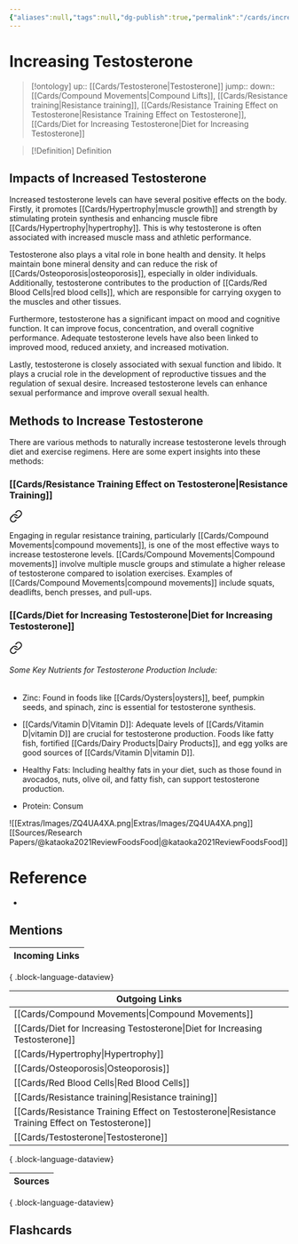 ```yaml
---
{"aliases":null,"tags":null,"dg-publish":true,"permalink":"/cards/increasing-testosterone/","dgPassFrontmatter":true}
---
```


# Increasing Testosterone

> [!ontology]
> up:: [[Cards/Testosterone\|Testosterone]]
> jump:: 
> down:: [[Cards/Compound Movements\|Compound Lifts]], [[Cards/Resistance training\|Resistance training]], [[Cards/Resistance Training Effect on Testosterone\|Resistance Training Effect on Testosterone]], [[Cards/Diet for Increasing Testosterone\|Diet for Increasing Testosterone]]

> [!Definition] Definition

## Impacts of Increased Testosterone

Increased testosterone levels can have several positive effects on the body. Firstly, it promotes [[Cards/Hypertrophy\|muscle growth]] and strength by stimulating protein synthesis and enhancing muscle fibre [[Cards/Hypertrophy\|hypertrophy]]. This is why testosterone is often associated with increased muscle mass and athletic performance.

Testosterone also plays a vital role in bone health and density. It helps maintain bone mineral density and can reduce the risk of [[Cards/Osteoporosis\|osteoporosis]], especially in older individuals. Additionally, testosterone contributes to the production of [[Cards/Red Blood Cells\|red blood cells]], which are responsible for carrying oxygen to the muscles and other tissues.

Furthermore, testosterone has a significant impact on mood and cognitive function. It can improve focus, concentration, and overall cognitive performance. Adequate testosterone levels have also been linked to improved mood, reduced anxiety, and increased motivation.

Lastly, testosterone is closely associated with sexual function and libido. It plays a crucial role in the development of reproductive tissues and the regulation of sexual desire. Increased testosterone levels can enhance sexual performance and improve overall sexual health.

## Methods to Increase Testosterone

There are various methods to naturally increase testosterone levels through diet and exercise regimens. Here are some expert insights into these methods:

### [[Cards/Resistance Training Effect on Testosterone\|Resistance Training]]


<div class="transclusion internal-embed is-loaded"><a class="markdown-embed-link" href="/cards/resistance-training-effect-on-testosterone/#5dde27" aria-label="Open link"><svg xmlns="http://www.w3.org/2000/svg" width="24" height="24" viewBox="0 0 24 24" fill="none" stroke="currentColor" stroke-width="2" stroke-linecap="round" stroke-linejoin="round" class="svg-icon lucide-link"><path d="M10 13a5 5 0 0 0 7.54.54l3-3a5 5 0 0 0-7.07-7.07l-1.72 1.71"></path><path d="M14 11a5 5 0 0 0-7.54-.54l-3 3a5 5 0 0 0 7.07 7.07l1.71-1.71"></path></svg></a><div class="markdown-embed">



Engaging in regular resistance training, particularly [[Cards/Compound Movements\|compound movements]], is one of the most effective ways to increase testosterone levels. [[Cards/Compound Movements\|Compound movements]] involve multiple muscle groups and stimulate a higher release of testosterone compared to isolation exercises. Examples of [[Cards/Compound Movements\|compound movements]] include squats, deadlifts, bench presses, and pull-ups. 

</div></div>


### [[Cards/Diet for Increasing Testosterone\|Diet for Increasing Testosterone]]


<div class="transclusion internal-embed is-loaded"><a class="markdown-embed-link" href="/cards/diet-for-increasing-testosterone/#some-key-nutrients-for-testosterone-production-include" aria-label="Open link"><svg xmlns="http://www.w3.org/2000/svg" width="24" height="24" viewBox="0 0 24 24" fill="none" stroke="currentColor" stroke-width="2" stroke-linecap="round" stroke-linejoin="round" class="svg-icon lucide-link"><path d="M10 13a5 5 0 0 0 7.54.54l3-3a5 5 0 0 0-7.07-7.07l-1.72 1.71"></path><path d="M14 11a5 5 0 0 0-7.54-.54l-3 3a5 5 0 0 0 7.07 7.07l1.71-1.71"></path></svg></a><div class="markdown-embed">



###### Some Key Nutrients for Testosterone Production Include:

- Zinc: Found in foods like [[Cards/Oysters\|oysters]], beef, pumpkin seeds, and spinach, zinc is essential for testosterone synthesis.

- [[Cards/Vitamin D\|Vitamin D]]: Adequate levels of [[Cards/Vitamin D\|vitamin D]] are crucial for testosterone production. Foods like fatty fish, fortified [[Cards/Dairy Products\|Dairy Products]], and egg yolks are good sources of [[Cards/Vitamin D\|vitamin D]].

- Healthy Fats: Including healthy fats in your diet, such as those found in avocados, nuts, olive oil, and fatty fish, can support testosterone production.

- Protein: Consum

![[Extras/Images/ZQ4UA4XA.png\|Extras/Images/ZQ4UA4XA.png]]
[[Sources/Research Papers/@kataoka2021ReviewFoodsFood\|@kataoka2021ReviewFoodsFood]]


</div></div>


# Reference

- 

## Mentions

| Incoming Links |
| -------------- |

{ .block-language-dataview}

| Outgoing Links                                                                                      |
| --------------------------------------------------------------------------------------------------- |
| [[Cards/Compound Movements\|Compound Movements]]                                                 |
| [[Cards/Diet for Increasing Testosterone\|Diet for Increasing Testosterone]]                     |
| [[Cards/Hypertrophy\|Hypertrophy]]                                                               |
| [[Cards/Osteoporosis\|Osteoporosis]]                                                             |
| [[Cards/Red Blood Cells\|Red Blood Cells]]                                                       |
| [[Cards/Resistance training\|Resistance training]]                                               |
| [[Cards/Resistance Training Effect on Testosterone\|Resistance Training Effect on Testosterone]] |
| [[Cards/Testosterone\|Testosterone]]                                                             |

{ .block-language-dataview}

| Sources |
| ------- |

{ .block-language-dataview}

## Flashcards